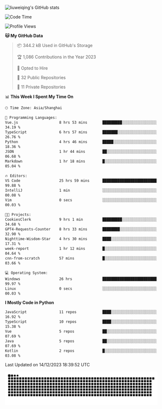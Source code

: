 ![liuweiqing's GitHub stats](https://github-readme-stats.vercel.app/api?username=14790897&show_icons=true&locale=cn&include_all_commits=true&count_private=true)

<!--START_SECTION:waka-->
![Code Time](http://img.shields.io/badge/Code%20Time-528%20hrs%207%20mins-blue)

![Profile Views](http://img.shields.io/badge/Profile%20Views-54-blue)

**🐱 My GitHub Data** 

> 📦 344.2 kB Used in GitHub's Storage 
 > 
> 🏆 1,086 Contributions in the Year 2023
 > 
> 💼 Opted to Hire
 > 
> 📜 32 Public Repositories 
 > 
> 🔑 11 Private Repositories 
 > 
📊 **This Week I Spent My Time On** 

```text
🕑︎ Time Zone: Asia/Shanghai

💬 Programming Languages: 
Vue.js                   8 hrs 53 mins       █████████░░░░░░░░░░░░░░░░   34.19 % 
TypeScript               6 hrs 57 mins       ███████░░░░░░░░░░░░░░░░░░   26.76 % 
Python                   4 hrs 46 mins       █████░░░░░░░░░░░░░░░░░░░░   18.36 % 
JSON                     1 hr 44 mins        ██░░░░░░░░░░░░░░░░░░░░░░░   06.68 % 
Markdown                 1 hr 18 mins        █░░░░░░░░░░░░░░░░░░░░░░░░   05.04 % 

🔥 Editors: 
VS Code                  25 hrs 59 mins      █████████████████████████   99.88 % 
IntelliJ                 1 min               ░░░░░░░░░░░░░░░░░░░░░░░░░   00.08 % 
Vim                      0 secs              ░░░░░░░░░░░░░░░░░░░░░░░░░   00.03 % 

🐱‍💻 Projects: 
CookiesClerk             9 hrs 1 min         █████████░░░░░░░░░░░░░░░░   34.68 % 
GPT4-Requests-Counter    8 hrs 33 mins       ████████░░░░░░░░░░░░░░░░░   32.90 % 
Nighttime-Wisdom-Star    4 hrs 30 mins       ████░░░░░░░░░░░░░░░░░░░░░   17.31 % 
week-report              1 hr 12 mins        █░░░░░░░░░░░░░░░░░░░░░░░░   04.64 % 
cnn-from-scratch         57 mins             █░░░░░░░░░░░░░░░░░░░░░░░░   03.66 % 

💻 Operating System: 
Windows                  26 hrs              █████████████████████████   99.97 % 
Linux                    0 secs              ░░░░░░░░░░░░░░░░░░░░░░░░░   00.03 % 
```

**I Mostly Code in Python** 

```text
JavaScript               11 repos            ████░░░░░░░░░░░░░░░░░░░░░   16.92 % 
TypeScript               10 repos            ████░░░░░░░░░░░░░░░░░░░░░   15.38 % 
Vue                      5 repos             ██░░░░░░░░░░░░░░░░░░░░░░░   07.69 % 
Java                     5 repos             ██░░░░░░░░░░░░░░░░░░░░░░░   07.69 % 
Kotlin                   2 repos             █░░░░░░░░░░░░░░░░░░░░░░░░   03.08 % 
```




 Last Updated on 14/12/2023 18:39:52 UTC
<!--END_SECTION:waka-->

<picture>
  <source media="(prefers-color-scheme: dark)" srcset="https://raw.githubusercontent.com/14790897/14790897/output/github-contribution-grid-snake-dark.svg" />
  <source media="(prefers-color-scheme: light)" srcset="https://raw.githubusercontent.com/14790897/14790897/output/github-contribution-grid-snake.svg" />
  <img alt="github-snake" src="https://raw.githubusercontent.com/14790897/14790897/output/github-contribution-grid-snake.svg" />
</picture>
